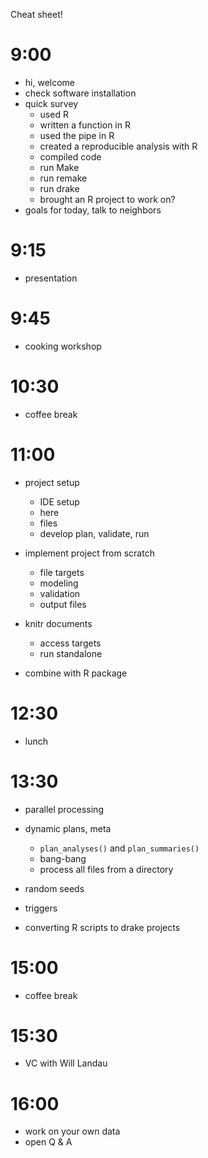 Cheat sheet!

# 9:00

- hi, welcome
- check software installation
- quick survey
    - used R
    - written a function in R
    - used the pipe in R
    - created a reproducible analysis with R
    - compiled code
    - run Make
    - run remake
    - run drake
    - brought an R project to work on?
- goals for today, talk to neighbors

# 9:15

- presentation

# 9:45

- cooking workshop

# 10:30

- coffee break

# 11:00

- project setup
    - IDE setup
    - here
    - files
    - develop plan, validate, run

- implement project from scratch
    - file targets
    - modeling
    - validation
    - output files

- knitr documents
    - access targets
    - run standalone

- combine with R package

# 12:30

- lunch

# 13:30

- parallel processing

- dynamic plans, meta
    - `plan_analyses()` and `plan_summaries()`
    - bang-bang
    - process all files from a directory

- random seeds

- triggers

- converting R scripts to drake projects

# 15:00

- coffee break

# 15:30

- VC with Will Landau

# 16:00

- work on your own data
- open Q & A
